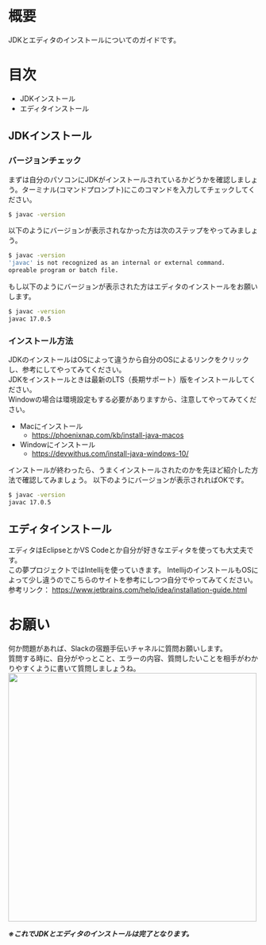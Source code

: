 # 概要
JDKとエディタのインストールについてのガイドです。

# 目次

- JDKインストール
- エディタインストール

## JDKインストール

### バージョンチェック

まずは自分のパソコンにJDKがインストールされているかどうかを確認しましょう。ターミナル(コマンドプロンプト)にこのコマンドを入力してチェックしてください。   
```bash
$ javac -version
```
以下のようにバージョンが表示されなかった方は次のステップをやってみましょう。
```bash
$ javac -version
'javac' is not recognized as an internal or external command.
opreable program or batch file.
```
もし以下のようにバージョンが表示された方はエディタのインストールをお願いします。      
```bash
$ javac -version
javac 17.0.5
```

### インストール方法

JDKのインストールはOSによって違うから自分のOSによるリンクをクリックし、参考にしてやってみてください。   
JDKをインストールときは最新のLTS（長期サポート）版をインストールしてください。   
Windowの場合は環境設定もする必要がありますから、注意してやってみてください。
- Macにインストール
  - https://phoenixnap.com/kb/install-java-macos
- Windowにインストール
  - https://devwithus.com/install-java-windows-10/

インストールが終わったら、うまくインストールされたのかを先ほど紹介した方法で確認してみましょう。
以下のようにバージョンが表示されればOKです。
```bash
$ javac -version
javac 17.0.5
```

## エディタインストール

エディタはEclipseとかVS Codeとか自分が好きなエディタを使っても大丈夫です。   
この夢プロジェクトではIntellijを使っていきます。
IntellijのインストールもOSによって少し違うのでこちらのサイトを参考にしつつ自分でやってみてください。   
参考リンク： https://www.jetbrains.com/help/idea/installation-guide.html

# お願い

何か問題があれば、Slackの宿題手伝いチャネルに質問お願いします。   
質問する時に、自分がやっとこと、エラーの内容、質問したいことを相手がわかりやすくように書いて質問しましょうね。   
<img width="500" src="https://user-images.githubusercontent.com/100908505/208692131-c6596046-8943-41f9-bf0f-27e102b6ffd9.png">

***※これでJDKとエディタのインストールは完了となります。***
